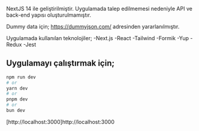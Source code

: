 NextJS 14 ile geliştirilmiştir. Uygulamada talep edilmemesi nedeniyle API ve back-end yapısı oluşturulmamıştır. 

Dummy data için; https://dummyjson.com/ adresinden yararlanılmıştır.

Uygulamada kullanılan teknolojiler;
-Next.js
-React
-Tailwind
-Formik
-Yup
-Redux
-Jest

## Uygulamayı çalıştırmak için;



```bash
npm run dev
# or
yarn dev
# or
pnpm dev
# or
bun dev
```

[http://localhost:3000]http://localhost:3000
